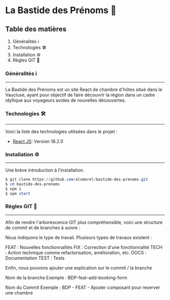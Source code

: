 # La Bastide des Prénoms 🏡

## Table des matières

1. Généralités ℹ️
2. Technologies 🛠️
3. Installation ⚙️
4. Règles GIT 🌳

### Généralités ℹ️

---

La Bastide des Prénoms est un site React de chambre d'hôtes situé dans le Vaucluse, ayant pour objectif de faire découvrir la région dans un cadre idyllique aux voyageurs avides de nouvelles découvertes.

### Technologies 🛠️

---

Voici la liste des technologies utilisées dans le projet :

- [React JS](https://reactjs.org/): Version 18.2.0

### Installation ⚙️

---

Une brève introduction à l'installation.

```powershell
$ git clone https://github.com/alxmorel/bastide-des-prenoms.git
$ cd bastide-des-prenoms
$ npm i
$ npm start
```

### Règles GIT 🌳

---

Afin de rendre l'arborescence GIT plus compréhensible, voici une structure de commit et de branches à suivre :

Nous indiquons le type de travail. Plusieurs types de travaux existent :

FEAT : Nouvelles fonctionnalités
FIX : Correction d'une fonctionnalité
TECH : Action technique comme refactorisation, amélioration, etc.
DOCS : Documentation
TEST : Tests

Enfin, nous pouvons ajouter une explication sur le commit / la branche

Nom de la branche
Exemple : BDP-feat-add-booking-form

Nom du Commit
Exemple : BDP - FEAT - Ajouter composant pour reserver une chambre
